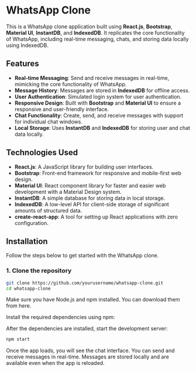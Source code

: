 # WhatsApp Clone

This is a WhatsApp clone application built using **React.js**, **Bootstrap**, **Material UI**, **InstantDB**, and **IndexedDB**. It replicates the core functionality of WhatsApp, including real-time messaging, chats, and storing data locally using IndexedDB.

## Features

- **Real-time Messaging**: Send and receive messages in real-time, mimicking the core functionality of WhatsApp.
- **Message History**: Messages are stored in **IndexedDB** for offline access.
- **User Authentication**: Simulated login system for user authentication.
- **Responsive Design**: Built with **Bootstrap** and **Material UI** to ensure a responsive and user-friendly interface.
- **Chat Functionality**: Create, send, and receive messages with support for individual chat windows.
- **Local Storage**: Uses **InstantDB** and **IndexedDB** for storing user and chat data locally.
  
## Technologies Used

- **React.js**: A JavaScript library for building user interfaces.
- **Bootstrap**: Front-end framework for responsive and mobile-first web design.
- **Material UI**: React component library for faster and easier web development with a Material Design system.
- **InstantDB**: A simple database for storing data in local storage.
- **IndexedDB**: A low-level API for client-side storage of significant amounts of structured data.
- **create-react-app**: A tool for setting up React applications with zero configuration.

## Installation

Follow the steps below to get started with the WhatsApp clone.

### 1. Clone the repository

```bash
git clone https://github.com/yourusername/whatsapp-clone.git
cd whatsapp-clone
```

Make sure you have Node.js and npm installed. You can download them from here.

Install the required dependencies using npm:


After the dependencies are installed, start the development server:
```bash
npm start
```

Once the app loads, you will see the chat interface. You can send and receive messages in real-time.
Messages are stored locally and are available even when the app is reloaded.